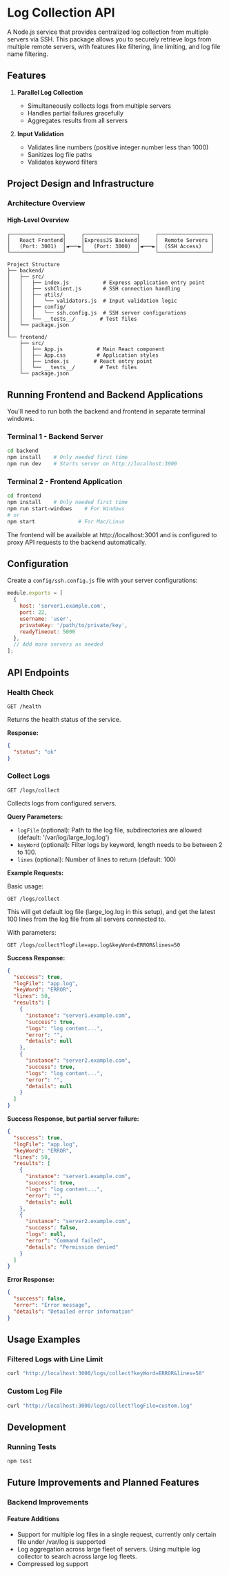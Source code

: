# Log Collection API

A Node.js service that provides centralized log collection from multiple servers via SSH. This package allows you to securely retrieve logs from multiple remote servers, with features like filtering, line limiting, and log file name filtering.

## Features

1. **Parallel Log Collection**
   - Simultaneously collects logs from multiple servers
   - Handles partial failures gracefully
   - Aggregates results from all servers

2. **Input Validation**
   - Validates line numbers (positive integer number less than 1000)
   - Sanitizes log file paths
   - Validates keyword filters

## Project Design and Infrastructure

### Architecture Overview

#### High-Level Overview
```
┌─────────────────┐     ┌─────────────────┐     ┌─────────────────┐
│   React Frontend│     │ExpressJS Backend│     │  Remote Servers │
│   (Port: 3001)  │◄───►│   (Port: 3000)  │◄───►│  (SSH Access)   │
└─────────────────┘     └─────────────────┘     └─────────────────┘
```


```
Project Structure
├── backend/
│   ├── src/
│   │   ├── index.js           # Express application entry point
│   │   ├── sshClient.js       # SSH connection handling
│   │   ├── utils/
│   │   │   └── validators.js  # Input validation logic
│   │   ├── config/
│   │   │   └── ssh.config.js  # SSH server configurations
│   │   └── __tests__/        # Test files
│   └── package.json
│
└── frontend/
    ├── src/
    │   ├── App.js           # Main React component
    │   ├── App.css          # Application styles
    │   ├── index.js        # React entry point
    │   └── __tests__/        # Test files
    └── package.json
```

## Running Frontend and Backend Applications

You'll need to run both the backend and frontend in separate terminal windows.

### Terminal 1 - Backend Server
```bash
cd backend
npm install    # Only needed first time
npm run dev    # Starts server on http://localhost:3000
```

### Terminal 2 - Frontend Application
```bash
cd frontend
npm install    # Only needed first time
npm run start-windows    # For Windows
# or
npm start              # For Mac/Linux
```

The frontend will be available at http://localhost:3001 and is configured to proxy API requests to the backend automatically.

## Configuration

Create a `config/ssh.config.js` file with your server configurations:

```javascript
module.exports = [
  {
    host: 'server1.example.com',
    port: 22,
    username: 'user',
    privateKey: '/path/to/private/key',
    readyTimeout: 5000
  },
  // Add more servers as needed
];
```

## API Endpoints

### Health Check

```
GET /health
```

Returns the health status of the service.

**Response:**
```json
{
  "status": "ok"
}
```

### Collect Logs

```
GET /logs/collect
```

Collects logs from configured servers.

**Query Parameters:**

- `logFile` (optional): Path to the log file, subdirectories are allowed (default: '/var/log/large_log.log')
- `keyWord` (optional): Filter logs by keyword, length needs to be between 2 to 100.
- `lines` (optional): Number of lines to return (default: 100)

**Example Requests:**

Basic usage:
```
GET /logs/collect
```
This will get default log file (large_log.log in this setup), and get the latest 100 lines from the log file from all servers connected to.

With parameters:
```
GET /logs/collect?logFile=app.log&keyWord=ERROR&lines=50
```

**Success Response:**
```json
{
  "success": true,
  "logFile": "app.log",
  "keyWord": "ERROR",
  "lines": 50,
  "results": [
    {
      "instance": "server1.example.com",
      "success": true,
      "logs": "log content...",
      "error": "",
      "details": null
    },
    {
      "instance": "server2.example.com",
      "success": true,
      "logs": "log content...",
      "error": "",
      "details": null
    }
  ]
}
```

**Success Response, but partial server failure:**
```json
{
  "success": true,
  "logFile": "app.log",
  "keyWord": "ERROR",
  "lines": 50,
  "results": [
    {
      "instance": "server1.example.com",
      "success": true,
      "logs": "log content...",
      "error": "",
      "details": null
    },
    {
      "instance": "server2.example.com",
      "success": false,
      "logs": null,
      "error": "Command failed",
      "details": "Permission denied"
    }
  ]
}
```

**Error Response:**
```json
{
  "success": false,
  "error": "Error message",
  "details": "Detailed error information"
}
```

## Usage Examples

### Filtered Logs with Line Limit
```bash
curl "http://localhost:3000/logs/collect?keyWord=ERROR&lines=50"
```

### Custom Log File
```bash
curl "http://localhost:3000/logs/collect?logFile=custom.log"
```

## Development

### Running Tests
```bash
npm test
```

## Future Improvements and Planned Features

### Backend Improvements

#### Feature Additions
- Support for multiple log files in a single request, currently only certain file under /var/log is supported
- Log aggregation across large fleet of servers. Using multiple log collector to search across large log fleets.
- Compressed log support